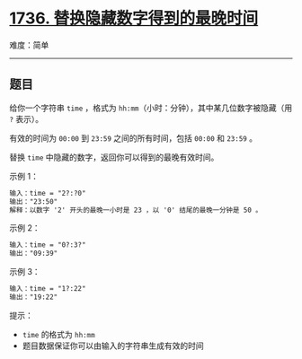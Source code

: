 # [1736. 替换隐藏数字得到的最晚时间](https://leetcode-cn.com/problems/latest-time-by-replacing-hidden-digits)

难度：简单

---

## 题目

给你一个字符串 `time` ，格式为 `hh:mm`（小时：分钟），其中某几位数字被隐藏（用 `?` 表示）。

有效的时间为 `00:00` 到 `23:59` 之间的所有时间，包括 `00:00` 和 `23:59` 。

替换 `time` 中隐藏的数字，返回你可以得到的最晚有效时间。

示例 1：

```txt
输入：time = "2?:?0"
输出："23:50"
解释：以数字 '2' 开头的最晚一小时是 23 ，以 '0' 结尾的最晚一分钟是 50 。
```

示例 2：

```txt
输入：time = "0?:3?"
输出："09:39"
```

示例 3：

```txt
输入：time = "1?:22"
输出："19:22"
```

提示：

- `time` 的格式为 `hh:mm`
- 题目数据保证你可以由输入的字符串生成有效的时间
